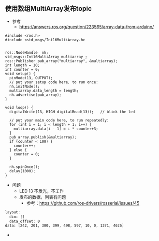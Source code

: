 ## 使用数组MultiArray发布topic

- 参考
    - https://answers.ros.org/question/223565/array-data-from-arduino/

```
#include <ros.h>
#include <std_msgs/Int16MultiArray.h>


ros::NodeHandle  nh;
std_msgs::Int16MultiArray multiarray ;
ros::Publisher pub_array("multiarray", &multiarray);
int length = 10;
int counter = 0;
void setup() {
  pinMode(13, OUTPUT);
  // put your setup code here, to run once:
  nh.initNode();
  multiarray.data_length = length;
  nh.advertise(pub_array);
}

void loop() {
  digitalWrite(13, HIGH-digitalRead(13));   // blink the led
  
  // put your main code here, to run repeatedly:
  for (int i = 1; i < length + 1; i++) {
    multiarray.data[i - 1] = i * counter+3;
  }
  pub_array.publish(&multiarray);
  if (counter < 100) {
    counter++;
  } else {
    counter = 0;
  }
  
  nh.spinOnce();
  delay(1000);
}
```

- 问题
    - LED 13 不发光，不工作
    - 发布的数据，列表有问题
        - 参考：https://github.com/ros-drivers/rosserial/issues/45
```bash
layout: 
  dim: []
  data_offset: 0
data: [242, 201, 300, 399, 498, 597, 10, 0, 1371, 4626]
```
    
-     